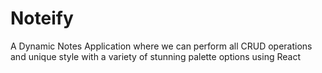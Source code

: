 # Noteify
A Dynamic Notes Application where we can perform all CRUD operations and unique style with a variety of stunning palette options using React

